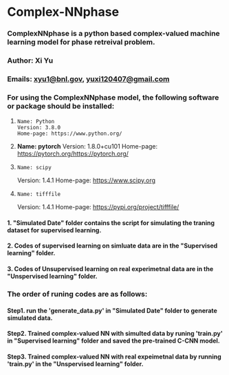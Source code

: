 # Complex-NNphase

### ComplexNNphase is a python based complex-valued machine learning model for phase retreival problem. 

### Author: Xi Yu

### Emails: xyu1@bnl.gov, yuxi120407@gmail.com

### For using the ComplexNNphase model, the following software or package should be installed:

01.     Name: Python 
        Version: 3.8.0
        Home-page: https://www.python.org/
 
02.	**Name: pytorch** 
	Version: 1.8.0+cu101
	Home-page: https://pytorch.org/https://pytorch.org/

03.     Name: scipy
	Version: 1.4.1
	Home-page: https://www.scipy.org

04.     Name: tifffile
	Version: 1.4.1
	Home-page: https://pypi.org/project/tifffile/

#### 1. "Simulated Date" folder contains the script for simulating the traning dataset for supervised learning.
#### 2. Codes of supervised learning on simluate data are in the "Supervised learning" folder.
#### 3. Codes of Unsupervised learning on real experimetnal data are in the "Unspervised learning" folder.

### The order of runing codes are as follows:
#### Step1. run the 'generate_data.py' in "Simulated Date" folder to generate simulated data.
#### Step2. Trained complex-valued NN with simulted data by runing 'train.py' in "Supervised learning" folder and saved the pre-trained C-CNN model.
#### Step3. Trained complex-valued NN with real expeimetnal data by running 'train.py' in the "Unspervised learning" folder.
